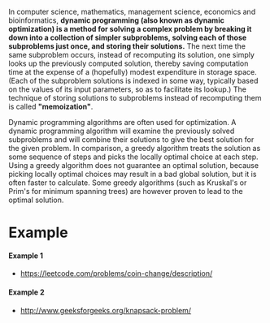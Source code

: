 In computer science, mathematics, management science, economics and bioinformatics, __dynamic programming (also known as dynamic optimization) is a method for solving a complex problem by breaking it down into a collection of simpler subproblems, solving each of those subproblems just once, and storing their solutions.__ The next time the same subproblem occurs, instead of recomputing its solution, one simply looks up the previously computed solution, thereby saving computation time at the expense of a (hopefully) modest expenditure in storage space. (Each of the subproblem solutions is indexed in some way, typically based on the values of its input parameters, so as to facilitate its lookup.) The technique of storing solutions to subproblems instead of recomputing them is called __"memoization"__.

Dynamic programming algorithms are often used for optimization. A dynamic programming algorithm will examine the previously solved subproblems and will combine their solutions to give the best solution for the given problem. In comparison, a greedy algorithm treats the solution as some sequence of steps and picks the locally optimal choice at each step. Using a greedy algorithm does not guarantee an optimal solution, because picking locally optimal choices may result in a bad global solution, but it is often faster to calculate. Some greedy algorithms (such as Kruskal's or Prim's for minimum spanning trees) are however proven to lead to the optimal solution.

# Example

#### Example 1

* https://leetcode.com/problems/coin-change/description/

#### Example 2

* http://www.geeksforgeeks.org/knapsack-problem/



